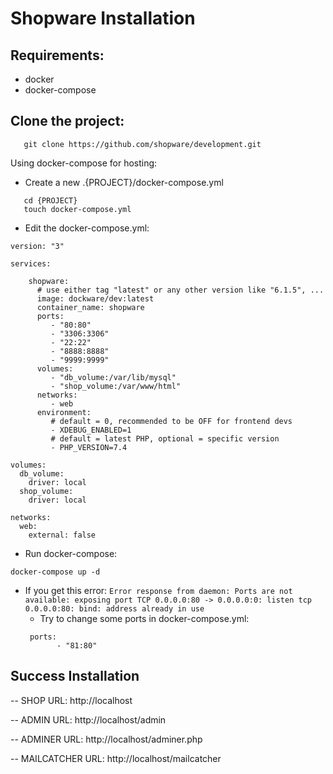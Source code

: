 # Shopware Installation
           
## Requirements:
- docker
- docker-compose

## Clone the project:
```
   git clone https://github.com/shopware/development.git
```


Using docker-compose for hosting:

- Create a new .{PROJECT}/docker-compose.yml
```
   cd {PROJECT}
   touch docker-compose.yml
```
- Edit the docker-compose.yml:

```
version: "3"

services:

    shopware:
      # use either tag "latest" or any other version like "6.1.5", ...
      image: dockware/dev:latest
      container_name: shopware
      ports:
         - "80:80"
         - "3306:3306"
         - "22:22"
         - "8888:8888"
         - "9999:9999"
      volumes:
         - "db_volume:/var/lib/mysql"
         - "shop_volume:/var/www/html"
      networks:
         - web
      environment:
         # default = 0, recommended to be OFF for frontend devs
         - XDEBUG_ENABLED=1
         # default = latest PHP, optional = specific version
         - PHP_VERSION=7.4

volumes:
  db_volume:
    driver: local
  shop_volume:
    driver: local

networks:
  web:
    external: false
```

- Run docker-compose:

```
docker-compose up -d 
```

- If you get this error:
  `Error response from daemon: Ports are not available: exposing port TCP 0.0.0.0:80 -> 0.0.0.0:0: listen tcp 0.0.0.0:80:
  bind: address already in use`
  - Try to change some ports in docker-compose.yml: 
  ````
   ports:
         - "81:80"
  ````

## Success Installation

-- SHOP URL: http://localhost

-- ADMIN URL: http://localhost/admin

-- ADMINER URL: http://localhost/adminer.php

-- MAILCATCHER URL: http://localhost/mailcatcher


